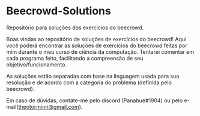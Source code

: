 # Beecrowd-Solutions
Repositório para soluções dos exercícios do beecrowd.

Boas vindas ao repositório de soluções de exercícios do beecrowd! Aqui você poderá encontrar as soluções de exercícios do beecrowd feitas por mim durante o meu curso de ciência da computação. Tentarei comentar em cada programa feito, facilitando a compreensão de seu objetivo/funcionamento.

As soluções estão separadas com base na linguagem usada para sua resolução e de acordo com a categoria do problema (definida pelo beecrowd).

Em caso de dúvidas, contate-me pelo discord (Panabue#1904) ou pelo e-mail(theotorminn@gmail.com).
